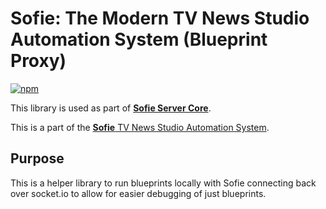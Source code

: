 # Sofie: The Modern TV News Studio Automation System (Blueprint Proxy)

[![npm](https://img.shields.io/npm/v/@sofie-automation/blueprints-proxy)](https://www.npmjs.com/package/@sofie-automation/blueprints-proxy)

This library is used as part of [**Sofie Server Core**](https://github.com/nrkno/sofie-core).

This is a part of the [**Sofie** TV News Studio Automation System](https://github.com/nrkno/Sofie-TV-automation/).

## Purpose

This is a helper library to run blueprints locally with Sofie connecting back over socket.io to allow for easier debugging of just blueprints.
